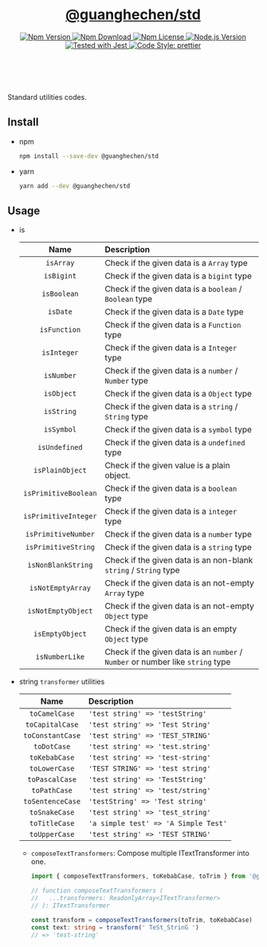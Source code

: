 <header>
  <h1 align="center">
    <a href="https://github.com/guanghechen/sora/tree/@guanghechen/std@1.0.1/packages/std#readme">@guanghechen/std</a>
  </h1>
  <div align="center">
    <a href="https://www.npmjs.com/package/@guanghechen/std">
      <img
        alt="Npm Version"
        src="https://img.shields.io/npm/v/@guanghechen/std.svg"
      />
    </a>
    <a href="https://www.npmjs.com/package/@guanghechen/std">
      <img
        alt="Npm Download"
        src="https://img.shields.io/npm/dm/@guanghechen/std.svg"
      />
    </a>
    <a href="https://www.npmjs.com/package/@guanghechen/std">
      <img
        alt="Npm License"
        src="https://img.shields.io/npm/l/@guanghechen/std.svg"
      />
    </a>
    <a href="https://github.com/nodejs/node">
      <img
        alt="Node.js Version"
        src="https://img.shields.io/node/v/@guanghechen/std"
      />
    </a>
    <a href="https://github.com/facebook/jest">
      <img
        alt="Tested with Jest"
        src="https://img.shields.io/badge/tested_with-jest-9c465e.svg"
      />
    </a>
    <a href="https://github.com/prettier/prettier">
      <img
        alt="Code Style: prettier"
        src="https://img.shields.io/badge/code_style-prettier-ff69b4.svg?style=flat-square"
      />
    </a>
  </div>
</header>
<br/>

Standard utilities codes.

## Install

- npm

  ```bash
  npm install --save-dev @guanghechen/std
  ```

- yarn

  ```bash
  yarn add --dev @guanghechen/std
  ```

## Usage

* is

  Name                  | Description
  :--------------------:|:----------------------------------------------------------------
  `isArray`             | Check if the given data is a `Array` type
  `isBigint`            | Check if the given data is a `bigint` type
  `isBoolean`           | Check if the given data is a `boolean` / `Boolean` type
  `isDate`              | Check if the given data is a `Date` type
  `isFunction`          | Check if the given data is a `Function` type
  `isInteger`           | Check if the given data is a `Integer` type
  `isNumber`            | Check if the given data is a `number` / `Number` type
  `isObject`            | Check if the given data is a `Object` type
  `isString`            | Check if the given data is a `string` / `String` type
  `isSymbol`            | Check if the given data is a `symbol` type
  `isUndefined`         | Check if the given data is a `undefined` type
  `isPlainObject`       | Check if the given value is a plain object.
  `isPrimitiveBoolean`  | Check if the given data is a `boolean` type
  `isPrimitiveInteger`  | Check if the given data is a `integer` type
  `isPrimitiveNumber`   | Check if the given data is a `number` type
  `isPrimitiveString`   | Check if the given data is a `string` type
  `isNonBlankString`    | Check if the given data is an non-blank `string` / `String` type
  `isNotEmptyArray`     | Check if the given data is an not-empty `Array` type
  `isNotEmptyObject`    | Check if the given data is an not-empty `Object` type
  `isEmptyObject`       | Check if the given data is an empty `Object` type
  `isNumberLike`        | Check if the given data is an `number` / `Number` or number like `string` type

* string `transformer` utilities

  Name                  | Description
  :--------------------:|:---------------------------------------
  `toCamelCase`         | `'test string' => 'testString'`
  `toCapitalCase`       | `'test string' => 'Test String'`
  `toConstantCase`      | `'test string' => 'TEST_STRING'`
  `toDotCase`           | `'test string' => 'test.string'`
  `toKebabCase`         | `'test string' => 'test-string'`
  `toLowerCase`         | `'TEST STRING' => 'test string'`
  `toPascalCase`        | `'test string' => 'TestString'`
  `toPathCase`          | `'test string' => 'test/string'`
  `toSentenceCase`      | `'testString' => 'Test string'`
  `toSnakeCase`         | `'test string' => 'test_string'`
  `toTitleCase`         | `'a simple test' => 'A Simple Test'`
  `toUpperCase`         | `'test string' => 'TEST STRING'`

  - `composeTextTransformers`: Compose multiple ITextTransformer into one.

    ```typescript
    import { composeTextTransformers, toKebabCase, toTrim } from '@guanghechen/std'

    // function composeTextTransformers (
    //   ...transformers: ReadonlyArray<ITextTransformer>
    // ): ITextTransformer

    const transform = composeTextTransformers(toTrim, toKebabCase)
    const text: string = transform(' TeSt_StrinG ')
    // => 'test-string'
    ```



[homepage]: https://github.com/guanghechen/sora/tree/@guanghechen/std@1.0.1/packages/std#readme
